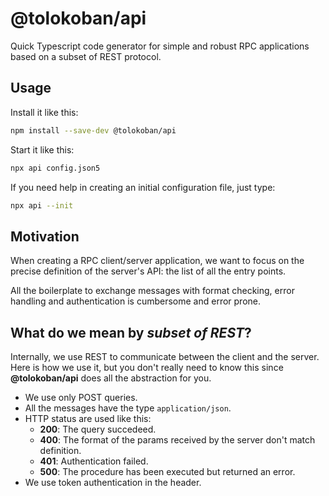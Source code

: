 # @tolokoban/api

Quick Typescript code generator for simple and robust RPC applications based
on a subset of REST protocol.

## Usage

Install it like this:

```bash
npm install --save-dev @tolokoban/api
```

Start it like this:

```bash
npx api config.json5
```

If you need help in creating an initial configuration file, just type:

```bash
npx api --init
```

## Motivation

When creating a RPC client/server application, we want to focus on the precise
definition of the server's API: the list of all the entry points.

All the boilerplate to exchange messages with format checking,
error handling and authentication is cumbersome and error prone.

## What do we mean by _subset of REST_?

Internally, we use REST to communicate between the client and the server.
Here is how we use it, but you don't really need to know this since __@tolokoban/api__
does all the abstraction for you.

* We use only POST queries.
* All the messages have the type `application/json`.
* HTTP status are used like this:
  * __200__: The query succedeed.
  * __400__: The format of the params received by the server don't match definition.
  * __401__: Authentication failed.
  * __500__: The procedure has been executed but returned an error.
* We use token authentication in the header.
